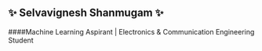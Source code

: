 ## ✨ Selvavignesh Shanmugam ✨

####Machine Learning Aspirant | Electronics & Communication Engineering Student

